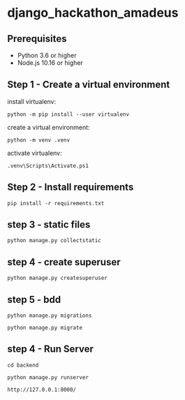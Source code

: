 # django_hackathon_amadeus

## Prerequisites

- Python 3.6 or higher
- Node.js 10.16 or higher

## Step 1 - Create a virtual environment

install virtualenv:

    python -m pip install --user virtualenv

create a virtual environment:

    python -m venv .venv

activate virtualenv:

    .venv\Scripts\Activate.ps1

## Step 2 - Install requirements

    pip install -r requirements.txt

## step 3 - static files

    python manage.py collectstatic 

## step 4 - create superuser

    python manage.py createsuperuser

## step 5 - bdd

    python manage.py migrations

    python manage.py migrate

## step 4 - Run Server

    cd backend

    python manage.py runserver

    http://127.0.0.1:8000/

